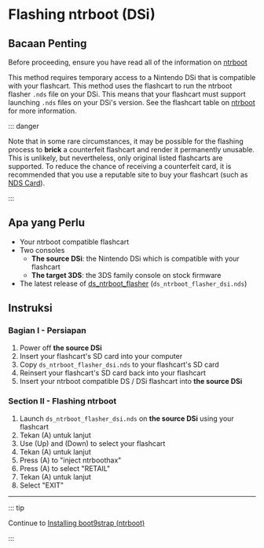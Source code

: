 # Flashing ntrboot (DSi)

## Bacaan Penting

Before proceeding, ensure you have read all of the information on [ntrboot](ntrboot)

This method requires temporary access to a Nintendo DSi that is compatible with your flashcart. This method uses the flashcart to run the ntrboot flasher `.nds` file on your DSi. This means that your flashcart must support launching `.nds` files on your DSi's version. See the flashcart table on [ntrboot](ntrboot) for more information.

::: danger

Note that in some rare circumstances, it may be possible for the flashing process to **brick** a counterfeit flashcart and render it permanently unusable. This is unlikely, but nevertheless, only original listed flashcarts are supported. To reduce the chance of receiving a counterfeit card, it is recommended that you use a reputable site to buy your flashcart (such as [NDS Card](https://www.nds-card.com/)).

:::

## Apa yang Perlu

- Your ntrboot compatible flashcart
- Two consoles
  - **The source DSi**: the Nintendo DSi which is compatible with your flashcart
  - **The target 3DS**: the 3DS family console on stock firmware
- The latest release of [ds_ntrboot_flasher](https://github.com/ntrteam/ds_ntrboot_flasher/releases/latest) (`ds_ntrboot_flasher_dsi.nds`)

## Instruksi

### Bagian I - Persiapan

1. Power off **the source DSi**
2. Insert your flashcart's SD card into your computer
3. Copy `ds_ntrboot_flasher_dsi.nds` to your flashcart's SD card
4. Reinsert your flashcart's SD card back into your flashcart
5. Insert your ntrboot compatible DS / DSi flashcart into **the source DSi**

### Section II - Flashing ntrboot

1. Launch `ds_ntrboot_flasher_dsi.nds` on **the source DSi** using your flashcart
2. Tekan (A) untuk lanjut
3. Use (Up) and (Down) to select your flashcart
4. Tekan (A) untuk lanjut
5. Press (A) to "inject ntrboothax"
6. Press (A) to select "RETAIL"
7. Tekan (A) untuk lanjut
8. Select "EXIT"

___

::: tip

Continue to [Installing boot9strap (ntrboot)](installing-boot9strap-\(ntrboot\))

:::
